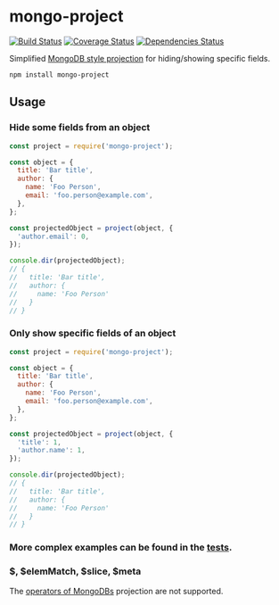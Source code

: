 # mongo-project

[![Build Status](https://travis-ci.com/patrickd-/mongo-project.node.svg?branch=master)](https://travis-ci.com/patrickd-/mongo-project.node) [![Coverage Status](https://coveralls.io/repos/github/patrickd-/mongo-project.node/badge.svg)](https://coveralls.io/github/patrickd-/mongo-project.node) [![Dependencies Status](https://david-dm.org/patrickd-/mongo-project.node.svg)](https://david-dm.org/patrickd-/mongo-project.node)

Simplified [MongoDB style projection](https://docs.mongodb.com/manual/reference/method/db.collection.find/#projection) for hiding/showing specific fields.

```
npm install mongo-project
```

## Usage

### Hide some fields from an object

```javascript
const project = require('mongo-project');

const object = {
  title: 'Bar title',
  author: {
    name: 'Foo Person',
    email: 'foo.person@example.com',
  },
};

const projectedObject = project(object, {
  'author.email': 0,
});

console.dir(projectedObject);
// {
//   title: 'Bar title',
//   author: {
//     name: 'Foo Person'
//   }
// }
```

### Only show specific fields of an object

```javascript
const project = require('mongo-project');

const object = {
  title: 'Bar title',
  author: {
    name: 'Foo Person',
    email: 'foo.person@example.com',
  },
};

const projectedObject = project(object, {
  'title': 1,
  'author.name': 1,
});

console.dir(projectedObject);
// {
//   title: 'Bar title',
//   author: {
//     name: 'Foo Person'
//   }
// }
```

### More complex examples can be found in the [tests](test/projectSpec.js).

### $, $elemMatch, $slice, $meta

The [operators of MongoDBs](https://docs.mongodb.com/manual/reference/method/db.collection.find/#projection) projection are not supported.
